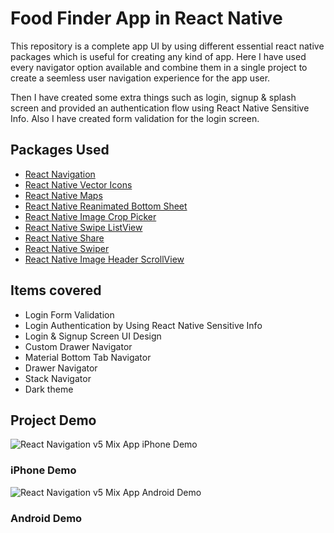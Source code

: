 # Food Finder App in React Native

This repository is a complete app UI by using different essential react native packages which is useful for creating any kind of app. Here I have used every navigator option available and combine them in a single project to create a seemless user navigation experience for the app user.

Then I have created some extra things such as login, signup & splash screen and provided an authentication flow using React Native Sensitive Info. Also I have created form validation for the login screen.

## Packages Used

- [React Navigation](https://reactnavigation.org/)
- [React Native Vector Icons](https://github.com/oblador/react-native-vector-icons)
- [React Native Maps](https://github.com/react-native-community/react-native-maps)
- [React Native Reanimated Bottom Sheet](https://github.com/osdnk/react-native-reanimated-bottom-sheet)
- [React Native Image Crop Picker](https://github.com/ivpusic/react-native-image-crop-picker)
- [React Native Swipe ListView](https://github.com/jemise111/react-native-swipe-list-view)
- [React Native Share](https://github.com/react-native-community/react-native-share)
- [React Native Swiper](https://github.com/leecade/react-native-swiper)
- [React Native Image Header ScrollView](https://github.com/bamlab/react-native-image-header-scroll-view)

## Items covered

- Login Form Validation
- Login Authentication by Using React Native Sensitive Info
- Login & Signup Screen UI Design
- Custom Drawer Navigator
- Material Bottom Tab Navigator
- Drawer Navigator
- Stack Navigator
- Dark theme

## Project Demo

![React Navigation v5 Mix App iPhone Demo](https://raw.githubusercontent.com/itzpradip/react-navigation-v5-mix/master/app-interaction-demo-iphone.gif)

### iPhone Demo

![React Navigation v5 Mix App Android Demo](https://raw.githubusercontent.com/itzpradip/react-navigation-v5-mix/master/app-interaction-demo-android.gif)

### Android Demo
